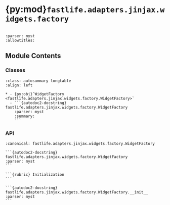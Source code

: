 # {py:mod}`fastlife.adapters.jinjax.widgets.factory`

```{py:module} fastlife.adapters.jinjax.widgets.factory
```

```{autodoc2-docstring} fastlife.adapters.jinjax.widgets.factory
:parser: myst
:allowtitles:
```

## Module Contents

### Classes

````{list-table}
:class: autosummary longtable
:align: left

* - {py:obj}`WidgetFactory <fastlife.adapters.jinjax.widgets.factory.WidgetFactory>`
  - ```{autodoc2-docstring} fastlife.adapters.jinjax.widgets.factory.WidgetFactory
    :parser: myst
    :summary:
    ```
````

### API

````{py:class} WidgetFactory(renderer: fastlife.services.templates.AbstractTemplateRenderer, token: str | None = None)
:canonical: fastlife.adapters.jinjax.widgets.factory.WidgetFactory

```{autodoc2-docstring} fastlife.adapters.jinjax.widgets.factory.WidgetFactory
:parser: myst
```

```{rubric} Initialization
```

```{autodoc2-docstring} fastlife.adapters.jinjax.widgets.factory.WidgetFactory.__init__
:parser: myst
```

````
